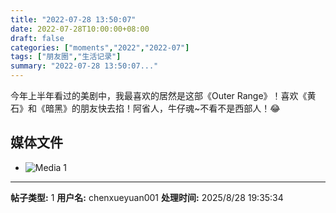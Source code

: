 ```yaml
---
title: "2022-07-28 13:50:07"
date: 2022-07-28T10:00:00+08:00
draft: false
categories: ["moments","2022","2022-07"]
tags: ["朋友圈","生活记录"]
summary: "2022-07-28 13:50:07..."
---
```


今年上半年看过的美剧中，我最喜欢的居然是这部《Outer Range》！喜欢《黄石》和《暗黑》的朋友快去掐！阿省人，牛仔魂~不看不是西部人！😂

## 媒体文件

- ![Media 1](/Moments/photos/2022-07-28/202207281350070.jpg)

---

**帖子类型:** 1
**用户名:** chenxueyuan001
**处理时间:** 2025/8/28 19:35:34